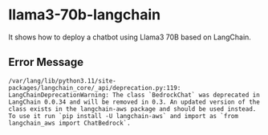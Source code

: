 # llama3-70b-langchain
It shows how to deploy a chatbot using Llama3 70B based on LangChain.


## Error Message

```text
/var/lang/lib/python3.11/site-packages/langchain_core/_api/deprecation.py:119: LangChainDeprecationWarning: The class `BedrockChat` was deprecated in LangChain 0.0.34 and will be removed in 0.3. An updated version of the class exists in the langchain-aws package and should be used instead. To use it run `pip install -U langchain-aws` and import as `from langchain_aws import ChatBedrock`.
```
